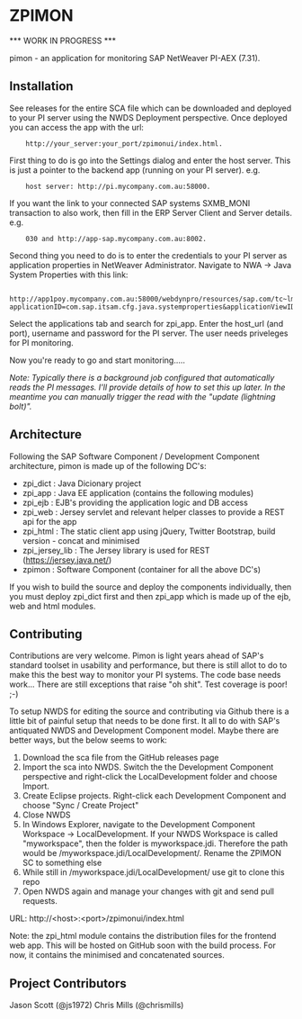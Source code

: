ZPIMON
========

*** WORK IN PROGRESS ***


pimon - an application for monitoring SAP NetWeaver PI-AEX (7.31).

Installation
------------
See releases for the entire SCA file which can be downloaded and deployed to your PI server using the NWDS Deployment perspective.
Once deployed you can access the app with the url:
        
        http://your_server:your_port/zpimonui/index.html.

First thing to do is go into the Settings dialog and enter the host server. This is just a pointer to the backend app (running on your PI server).
e.g.

        host server: http://pi.mycompany.com.au:58000.
        
If you want the link to your connected SAP systems SXMB_MONI transaction to also work, then fill in the ERP Server Client and Server details. e.g.

        030 and http://app-sap.mycompany.com.au:8002.

Second thing you need to do is to enter the credentials to your PI server as application properties in NetWeaver Administrator. Navigate to NWA -> Java System Properties with this link:

        http://app1poy.mycompany.com.au:58000/webdynpro/resources/sap.com/tc~lm~itsam~ui~mainframe~wd/FloorPlanApp?applicationID=com.sap.itsam.cfg.java.systemproperties&applicationViewID=systemproperties
        
Select the applications tab and search for zpi_app. Enter the host_url (and port), username and password for the PI server. The user needs priveleges for PI monitoring.

Now you're ready to go and start monitoring.....


*Note: 
Typically there is a background job configured that automatically reads the PI messages. I'll provide details of how to set this up later. In the meantime you can manually trigger the read with the "update (lightning bolt)".*


Architecture
------------
Following the SAP Software Component / Development Component architecture, pimon is made up of the following DC's:
* zpi_dict : Java Dicionary project
* zpi_app  : Java EE application (contains the following modules)
* zpi_ejb  : EJB's providing the application logic and DB access
* zpi_web  : Jersey servlet and relevant helper classes to provide a REST api for the app
* zpi_html : The static client app using jQuery, Twitter Bootstrap, build version - concat and minimised
* zpi\_jersey_lib : The Jersey library is used for REST (https://jersey.java.net/)
* zpimon   : Software Component (container for all the above DC's)
 
If you wish to build the source and deploy the components individually, then you must deploy zpi\_dict first and then zpi_app which is made up of the ejb, web and html modules.

Contributing
------------
Contributions are very welcome. Pimon is light years ahead of SAP's standard toolset in usability and performance, but there is still allot to do to make this the best way to monitor your PI systems. The code base needs work... There are still exceptions that raise "oh shit". Test coverage is poor!  ;-)

To setup NWDS for editing the source and contributing via Github there is a little bit of painful setup that needs to be done first. It all to do with SAP's antiquated NWDS and Development Component model. Maybe there are better ways, but the below seems to work:

1. Download the sca file from the GitHub releases page
2. Import the sca into NWDS. Switch the the Development Component perspective and right-click the LocalDevelopment folder and choose Import.
3. Create Eclipse projects. Right-click each Development Component and choose "Sync / Create Project"
4. Close NWDS
5. In Windows Explorer, navigate to the Development Component Workspace -> LocalDevelopment. If your NWDS Workspace is called "myworkspace", then the folder is myworkspace.jdi. Therefore the path would be /myworkspace.jdi/LocalDevelopment/. Rename the ZPIMON SC to something else
6. While still in /myworkspace.jdi/LocalDevelopment/ use git to clone this repo
7. Open NWDS again and manage your changes with git and send pull requests.


URL: http://&lt;host&gt;:&lt;port&gt;/zpimonui/index.html

Note: the zpi_html module contains the distribution files for the frontend web app. This will be hosted on GitHub soon with the build process. For now, it contains the minimised and concatenated sources.

Project Contributors
--------------------
Jason Scott (@js1972)
Chris Mills (@chrismills)
